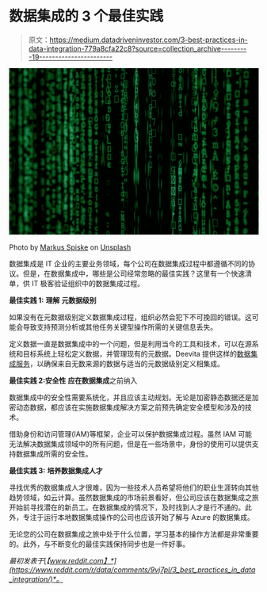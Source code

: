 # 数据集成的 3 个最佳实践

> 原文：<https://medium.datadriveninvestor.com/3-best-practices-in-data-integration-779a8cfa22c8?source=collection_archive---------19----------------------->

![](img/2538e7d8e315535aafa0b20ec949bfea.png)

Photo by [Markus Spiske](https://unsplash.com/@markusspiske?utm_source=medium&utm_medium=referral) on [Unsplash](https://unsplash.com?utm_source=medium&utm_medium=referral)

数据集成是 IT 企业的主要业务领域，每个公司在数据集成过程中都遵循不同的协议。但是，在数据集成中，哪些是公司经常忽略的最佳实践？这里有一个快速清单，供 IT 极客验证组织中的数据集成过程。

**最佳实践 1:** **理解** **元数据级别**

如果没有在元数据级别定义数据集成过程，组织必然会犯下不可挽回的错误。这可能会导致支持预测分析或其他任务关键型操作所需的关键信息丢失。

定义数据一直是数据集成中的一个问题，但是利用当今的工具和技术，可以在源系统和目标系统上轻松定义数据，并管理现有的元数据。Deevita 提供这样的[数据集成服务](https://deevita.com/data-services/data-integration/)，以确保来自无数来源的数据与适当的元数据级别定义相集成。

**最佳实践 2:安全性** **应在数据集成**之前纳入

数据集成中的安全性需要系统化，并且应该主动规划。无论是加密静态数据还是加密动态数据，都应该在实施数据集成解决方案之前预先确定安全模型和涉及的技术。

借助身份和访问管理(IAM)等框架，企业可以保护数据集成过程。虽然 IAM 可能无法解决数据集成领域中的所有问题，但是在一些场景中，身份的使用可以提供支持数据集成所需的安全性。

**最佳实践 3:** **培养数据集成人才**

寻找优秀的数据集成人才很难，因为一些技术人员希望将他们的职业生涯转向其他趋势领域，如云计算。虽然数据集成的市场前景看好，但公司应该在数据集成之旅开始前寻找潜在的新员工。在数据集成的情况下，及时找到人才是行不通的。此外，专注于运行本地数据集成操作的公司也应该开始了解与 Azure 的数据集成。

无论您的公司在数据集成之旅中处于什么位置，学习基本的操作方法都是非常重要的。此外，与不断变化的最佳实践保持同步也是一件好事。

*最初发表于*[*【www.reddit.com】*](https://www.reddit.com/r/data/comments/9vj7pl/3_best_practices_in_data_integration/)*。*